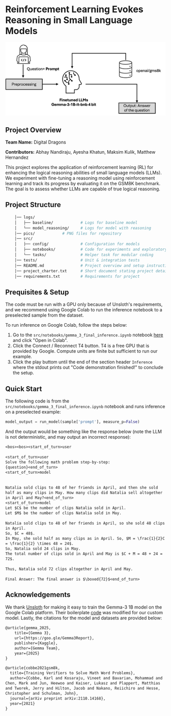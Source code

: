# Reinforcement Learning Evokes Reasoning in Small Language Models
![teaser](pics/methodology.png)
## Project Overview

**Team Name:** Digital Dragons

**Contributors:** Abhay Nandiraju, Ayesha Khatun, Maksim Kulik, Matthew Hernandez

This project explores the application of reinforcement learning (RL) for enhancing the logical reasoning abilities of small language models (LLMs). We experiment with fine-tuning a reasoning model using reinforcement learning and track its progress by evaluating it on the GSM8K benchmark. The goal is to assess whether LLMs are capable of true logical reasoning.

## Project Structure
```bash
	│── logs/
	│   ├── baseline/            # Logs for baseline model
	│   └── model_reasoning/     # Logs for model with reasoning
	│── pics/		     # PNG files for repository
	│── src/
	│   ├── config/              # Configuration for models
	│   ├── notebooks/           # Code for experiments and exploratory data analysis
	│   └── tasks/               # Helper task for modular coding
	│── tests/                   # Unit & integration tests
	│── README.md                # Project overview and setup instructions
	│── project_charter.txt      # Short document stating project details
	│── requirements.txt         # Requirements for project

```

## Prequisites & Setup
The code must be run with a GPU only because of Unsloth's requirements, and we recommend using Google Colab to run the inference notebook to a preselected sample from the dataset.

To run inference on Google Colab, follow the steps below:
1. Go to the ```src/notebooks/gemma_3_final_inference.ipynb``` notebook [here](https://github.com/srikrish2812/info621_project/blob/main/src/notebooks/gemma_3_final_inference.ipynb) and click "Open in Colab".
2. Click the Connect / Reconnect T4 button. T4 is a free GPU that is provided by Google. Compute units are finite but sufficient to run our example.
3. Click the play buttom until the end of the section header ```Inference``` where the stdout prints out "Code demonstration finished!" to conclude the setup.

## Quick Start
The following code is from the ```src/notebooks/gemma_3_final_inference.ipynb``` notebook and runs inference on a preselected example:

```Python
model_output = run_model(sample['prompt'], measure_p=False)
```
And the output would be something like the response below (note the LLM is not deterministic, and may output an incorrect response):
```
<bos><bos><start_of_turn>user

<start_of_turn>user
Solve the following math problem step-by-step:
{question}<end_of_turn>
<start_of_turn>model


Natalia sold clips to 48 of her friends in April, and then she sold half as many clips in May. How many clips did Natalia sell altogether in April and May?<end_of_turn>
<start_of_turn>model
Let $C$ be the number of clips Natalia sold in April.
Let $M$ be the number of clips Natalia sold in May.

Natalia sold clips to 48 of her friends in April, so she sold 48 clips in April.
So, $C = 48$.
In May, she sold half as many clips as in April. So, $M = \frac{1}{2}C = \frac{1}{2} \times 48 = 24$.
So, Natalia sold 24 clips in May.
The total number of clips sold in April and May is $C + M = 48 + 24 = 72$.

Thus, Natalia sold 72 clips altogether in April and May.

Final Answer: The final answer is $\boxed{72}$<end_of_turn>
```
## Acknowledgements
We thank [Unsloth](https://docs.unsloth.ai/) for making it easy to train the Gemma-3 1B model on the Google Colab platform. Their boilerplate [code](https://colab.research.google.com/github/unslothai/notebooks/blob/main/nb/Gemma3_(1B)-GRPO.ipynb) was modified for our custom model. Lastly, the citations for the model and datasets are provided below:
```
@article{gemma_2025,
    title={Gemma 3},
    url={https://goo.gle/Gemma3Report},
    publisher={Kaggle},
    author={Gemma Team},
    year={2025}
}
```
```
@article{cobbe2021gsm8k,
  title={Training Verifiers to Solve Math Word Problems},
  author={Cobbe, Karl and Kosaraju, Vineet and Bavarian, Mohammad and Chen, Mark and Jun, Heewoo and Kaiser, Lukasz and Plappert, Matthias and Tworek, Jerry and Hilton, Jacob and Nakano, Reiichiro and Hesse, Christopher and Schulman, John},
  journal={arXiv preprint arXiv:2110.14168},
  year={2021}
}

```
